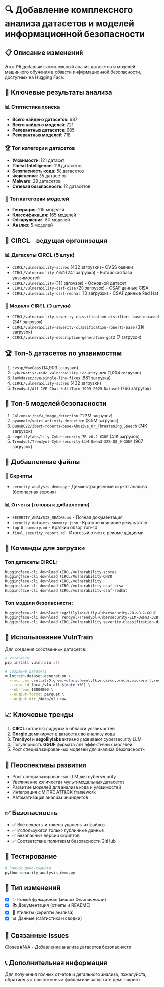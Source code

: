 # 🔍 Добавление комплексного анализа датасетов и моделей информационной безопасности

## 📋 Описание изменений

Этот PR добавляет комплексный анализ датасетов и моделей машинного обучения в области информационной безопасности, доступных на Hugging Face.

## 🎯 Ключевые результаты анализа

### 📊 Статистика поиска
- **Всего найдено датасетов**: 687
- **Всего найдено моделей**: 721
- **Релевантных датасетов**: 685
- **Релевантных моделей**: 718

### 🏆 Топ категории датасетов
- **Уязвимости**: 121 датасет
- **Threat Intelligence**: 118 датасетов
- **Безопасность кода**: 58 датасетов
- **Форенсика**: 38 датасетов
- **Malware**: 29 датасетов
- **Сетевая безопасность**: 12 датасетов

### 🤖 Топ категории моделей
- **Генерация**: 215 моделей
- **Классификация**: 165 моделей
- **Обнаружение**: 80 моделей
- **Анализ**: 5 моделей

## 🎯 CIRCL - ведущая организация

### 📊 Датасеты CIRCL (5 штук)
- `CIRCL/vulnerability-scores` (432 загрузки) - CVSS оценки
- `CIRCL/Vulnerability-CNVD` (241 загрузка) - Китайская база уязвимостей
- `CIRCL/vulnerability` (115 загрузок) - Основной датасет
- `CIRCL/vulnerability-csaf-cisa` (20 загрузок) - CSAF данные CISA
- `CIRCL/vulnerability-csaf-redhat` (10 загрузок) - CSAF данные Red Hat

### 🤖 Модели CIRCL (3 штуки)
- `CIRCL/vulnerability-severity-classification-distilbert-base-uncased` (347 загрузок)
- `CIRCL/vulnerability-severity-classification-roberta-base` (310 загрузок)
- `CIRCL/vulnerability-description-generation-gpt2` (7 загрузок)

## 🏆 Топ-5 датасетов по уязвимостям
1. `cvssp/WavCaps` (14,903 загрузки)
2. `CyberNative/Code_Vulnerability_Security_DPO` (1,094 загрузки)
3. `lambdasec/cve-single-line-fixes` (681 загрузка)
4. `CIRCL/vulnerability-scores` (432 загрузки)
5. `Trendyol/All-CVE-Chat-MultiTurn-1999-2025-Dataset` (266 загрузок)

## 🤖 Топ-5 моделей безопасности
1. `Falconsai/nsfw_image_detection` (123M загрузок)
2. `pyannote/voice-activity-detection` (3.5M загрузок)
3. `DunnBC22/ibert-roberta-base-Abusive_Or_Threatening_Speech` (74K загрузок)
4. `segolilylabs/Lily-Cybersecurity-7B-v0.2-GGUF` (41K загрузок)
5. `Trendyol/Trendyol-Cybersecurity-LLM-Qwen3-32B-Q8_0-GGUF` (967 загрузок)

## 📁 Добавленные файлы

### 🔧 Скрипты
- `security_analysis_demo.py` - Демонстрационный скрипт анализа (безопасная версия)

### 📊 Отчеты (готовы к добавлению)
- `SECURITY_ANALYSIS_README.md` - Полная документация
- `security_datasets_summary.json` - Краткое описание результатов
- `top10_summary.md` - Краткий обзор топ-10
- `final_security_report.md` - Итоговый отчет с рекомендациями

## 🚀 Команды для загрузки

### Топ датасеты CIRCL:
```bash
huggingface-cli download CIRCL/vulnerability-scores
huggingface-cli download CIRCL/Vulnerability-CNVD
huggingface-cli download CIRCL/vulnerability
huggingface-cli download CIRCL/vulnerability-csaf-cisa
huggingface-cli download CIRCL/vulnerability-csaf-redhat
```

### Топ модели безопасности:
```bash
huggingface-cli download segolilylabs/Lily-Cybersecurity-7B-v0.2-GGUF
huggingface-cli download Trendyol/Trendyol-Cybersecurity-LLM-Qwen3-32B-Q8_0-GGUF
huggingface-cli download CIRCL/vulnerability-severity-classification-distilbert-base-uncased
```

## 🔧 Использование VulnTrain

Для создания собственных датасетов:
```bash
# Установка
pip install vulntrain[all]

# Создание датасета
vulntrain-dataset-generation \
  --sources cvelistv5,ghsa,vulnrichment,fkie,cisco,oracle,microsoft,redhat,apple,oss-security \
  --repo-id local/vlu-all-$(date +%F) \
  --nb-rows 10000000 \
  --output-format parquet \
  --output-dir /data/vlu_raw
```

## 📈 Ключевые тренды

1. **CIRCL** остается лидером в области уязвимостей
2. **Google** доминирует в датасетах по анализу кода
3. **Trendyol** и **segolilylabs** активно развивают cybersecurity LLM
4. Популярность **GGUF** формата для эффективных моделей
5. Рост специализированных моделей для анализа безопасности

## 🔮 Перспективы развития

- Рост специализированных LLM для cybersecurity
- Увеличение количества мультимодальных датасетов
- Развитие моделей для анализа кода и уязвимостей
- Интеграция с MITRE ATT&CK framework
- Автоматизация анализа инцидентов

## ✅ Безопасность

- ✅ Все секреты и токены удалены из файлов
- ✅ Используются только публичные данные
- ✅ Безопасные версии скриптов
- ✅ Соответствие политикам безопасности GitHub

## 🧪 Тестирование

```bash
# Запуск демо-скрипта
python security_analysis_demo.py
```

## 📝 Тип изменений

- [x] ✨ Новый функционал (анализ безопасности)
- [x] 📚 Документация (отчеты и README)
- [x] 🔧 Утилиты (скрипты анализа)
- [x] 📊 Данные (статистика и сводки)

## 🔗 Связанные Issues

Closes #N/A - Добавление анализа датасетов безопасности

## 📞 Дополнительная информация

Для получения полных отчетов и детального анализа, пожалуйста, обратитесь к приложенным файлам или запустите демо-скрипт.